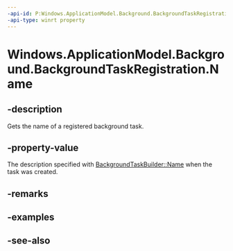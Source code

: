 ```yaml
---
-api-id: P:Windows.ApplicationModel.Background.BackgroundTaskRegistration.Name
-api-type: winrt property
---
```


<!-- Property syntax
public string Name { get; }
-->

# Windows.ApplicationModel.Background.BackgroundTaskRegistration.Name

## -description
Gets the name of a registered background task.

## -property-value
The description specified with [BackgroundTaskBuilder::Name](backgroundtaskbuilder_name.md) when the task was created.

## -remarks

## -examples

## -see-also
